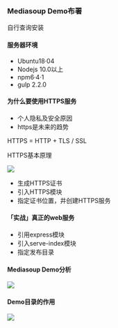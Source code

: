 ### Mediasoup Demo布署

自行查询安装



#### 服务器环境

* Ubuntu18·04
* Nodejs 10.0以上
* npm6·4·1
* gulp 2.2.0



#### 为什么要使用HTTPS服务

* 个人隐私及安全原因
* https是未来的趋势



HTTPS = HTTP + TLS / SSL



HTTPS基本原理

![](F:\code_reference\AoLyu.github.io\docs\assets\img\2022-09-25\fast_17-56-37.png)



* 生成HTTPS证书
* 引入HTTPS模块
* 指定证书位置，井创建HTTPS服务



#### 「实战」真正的web服务

* 引用express模块
* 引入serve-index模块
* 指定发布目录



#### Mediasoup Demo分析

![](F:\code_reference\AoLyu.github.io\docs\assets\img\2022-09-25\fast_18-06-40.png)



####  Demo目录的作用

![](F:\code_reference\AoLyu.github.io\docs\assets\img\2022-09-25\fast_18-12-56.png)

















